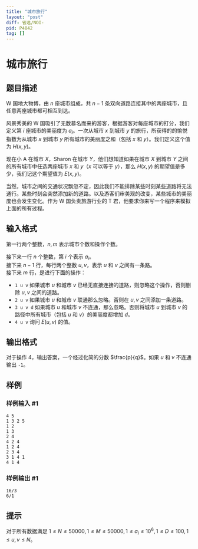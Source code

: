 ```yaml
---
title: "城市旅行"
layout: "post"
diff: 省选/NOI-
pid: P4842
tag: []
---
```

# 城市旅行
## 题目描述


W 国地大物博，由 $n$ 座城市组成，共 $n-1$ 条双向道路连接其中的两座城市，且任意两座城市都可相互到达。

风景秀美的 W 国吸引了无数慕名而来的游客，根据游客对每座城市的打分，我们定义第 $i$ 座城市的美丽度为 $a_i$。一次从城市 $x$ 到城市 $y$ 的旅行，所获得的的愉悦指数为从城市 $x$ 到城市 $y$ 所有城市的美丽度之和（包括 $x$ 和 $y$）。我们定义这个值为 $H(x,y)$。

现在小 A 在城市 $X$，Sharon 在城市 $Y$，他们想知道如果在城市 $X$ 到城市 $Y$ 之间的所有城市中任选两座城市 $x$ 和 $y$（$x$ 可以等于 $y$），那么 $H(x,y)$ 的期望值是多少，我们记这个期望值为 $E(x,y)$。

当然，城市之间的交通状况飘忽不定，因此我们不能排除某些时刻某些道路将无法通行。某些时刻会突然添加新的道路。以及游客们审美观的改变，某些城市的美丽度也会发生变化。作为 W 国负责旅游行业的 T 君，他要求你来写一个程序来模拟上面的所有过程。
## 输入格式

第一行两个整数，$n,m$ 表示城市个数和操作个数。

接下来一行 $n$ 个整数，第 $i$ 个表示 $a_i$。  
接下来 $n-1$ 行，每行两个整数 $u,v$，表示 $u$ 和 $v$ 之间有一条路。  
接下来 $m$ 行，是进行下面的操作：

- `1 u v` 如果城市 $u$ 和城市 $v$ 已经无直接连接的道路，则忽略这个操作，否则删除 $u,v$ 之间的道路。
- `2 u v` 如果城市 $u$ 和城市 $v$ 联通那么忽略。否则在 $u,v$ 之间添加一条道路。
- `3 u v d` 如果城市 $u$ 和城市 $v$ 不连通，那么忽略。否则将城市 $u$ 到城市 $v$ 的路径中所有城市（包括 $u$ 和 $v$）的美丽度都增加 $d$。
- `4 u v` 询问 $E(u,v)$ 的值。
## 输出格式

对于操作 4，输出答案，一个经过化简的分数 $\frac{p}{q}$。如果 $u$ 和 $v$ 不连通输出 `-1`。
## 样例

### 样例输入 #1
```
4 5
1 3 2 5
1 2
1 3
2 4
4 2 4
1 2 4
2 3 4
3 1 4 1
4 1 4
```
### 样例输出 #1
```
16/3
6/1
```
## 提示

对于所有数据满足 $1\le N\le 50000,1\le M\le 50000,1\le a_i\le 10^6,1\le D\le 100,1\le u,v\le N$。
